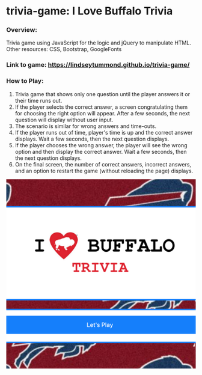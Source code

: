 # trivia-game: I Love Buffalo Trivia

### Overview:

Trivia game using JavaScript for the logic and jQuery to manipulate HTML.
Other resources: CSS, Bootstrap, GoogleFonts

### Link to game: https://lindseytummond.github.io/trivia-game/

### How to Play:

1.  Trivia game that shows only one question until the player answers it or their time runs out.
2.  If the player selects the correct answer, a screen congratulating them for choosing the right option will appear. After a few seconds, the next question will display without user input.
3.  The scenario is similar for wrong answers and time-outs.
4.  If the player runs out of time, player's time is up and the correct answer displays. Wait a few seconds, then the next question displays.
5.  If the player chooses the wrong answer, the player will see the wrong option and then display the correct answer. Wait a few seconds, then the next question displays.
6.  On the final screen, the number of correct answers, incorrect answers, and an option to restart the game (without reloading the page) displays.

<img src="assets/images/portfolio-image.png">
